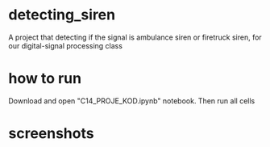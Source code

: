 # detecting_siren
A project that detecting if the signal is ambulance siren or firetruck siren, for our digital-signal processing class


# how to run
Download and open "C14_PROJE_KOD.ipynb" notebook. Then run all cells

# screenshots
